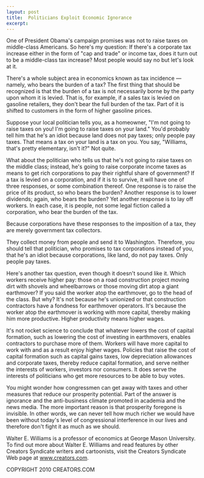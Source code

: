 ```yaml
---
layout: post
title:  Politicians Exploit Economic Ignorance
excerpt:
---
```


One of President Obama's campaign promises was not to raise taxes on middle-class Americans. So here's my question: If there's a corporate tax increase either in the form of "cap and trade" or income tax, does it turn out to be a middle-class tax increase? Most people would say no but let's look at it.

There's a whole subject area in economics known as tax incidence — namely, who bears the burden of a tax? The first thing that should be recognized is that the burden of a tax is not necessarily borne by the party upon whom it is levied. That is, for example, if a sales tax is levied on gasoline retailers, they don't bear the full burden of the tax. Part of it is shifted to customers in the form of higher gasoline prices.

Suppose your local politician tells you, as a homeowner, "I'm not going to raise taxes on you! I'm going to raise taxes on your land." You'd probably tell him that he's an idiot because land does not pay taxes; only people pay taxes. That means a tax on your land is a tax on you. You say, "Williams, that's pretty elementary, isn't it?" Not quite. 

What about the politician who tells us that he's not going to raise taxes on the middle class; instead, he's going to raise corporate income taxes as means to get rich corporations to pay their rightful share of government? 	If a tax is levied on a corporation, and if it is to survive, it will have one of three responses, or some combination thereof. One response is to raise the price of its product, so who bears the burden? Another response is to lower dividends; again, who bears the burden? Yet another response is to lay off workers. In each case, it is people, not some legal fiction called a corporation, who bear the burden of the tax. 

Because corporations have these responses to the imposition of a tax, they are merely government tax collectors.

 They collect money from people and send it to Washington. Therefore, you should tell that politician, who promises to tax corporations instead of you, that he's an idiot because corporations, like land, do not pay taxes. Only people pay taxes.

Here's another tax question, even though it doesn't sound like it. Which workers receive higher pay: those on a road construction project moving dirt with shovels and wheelbarrows or those moving dirt atop a giant earthmover? If you said the worker atop the earthmover, go to the head of the class. But why? It's not because he's unionized or that construction contractors have a fondness for earthmover operators. It's because the worker atop the earthmover is working with more capital, thereby making him more productive. Higher productivity means higher wages.

It's not rocket science to conclude that whatever lowers the cost of capital formation, such as lowering the cost of investing in earthmovers, enables contractors to purchase more of them. Workers will have more capital to work with and as a result enjoy higher wages. Policies that raise the cost of capital formation such as capital gains taxes, low depreciation allowances and corporate taxes, thereby reduce capital formation, and serve neither the interests of workers, investors nor consumers. It does serve the interests of politicians who get more resources to be able to buy votes.

You might wonder how congressmen can get away with taxes and other measures that reduce our prosperity potential. Part of the answer is ignorance and the anti-business climate promoted in academia and the news media. The more important reason is that prosperity foregone is invisible. In other words, we can never tell how much richer we would have been without today's level of congressional interference in our lives and therefore don't fight it as much as we should.

Walter E. Williams is a professor of economics at George Mason University. To find out more about Walter E. Williams and read features by other Creators Syndicate writers and cartoonists, visit the Creators Syndicate Web page at www.creators.com.

COPYRIGHT 2010 CREATORS.COM
